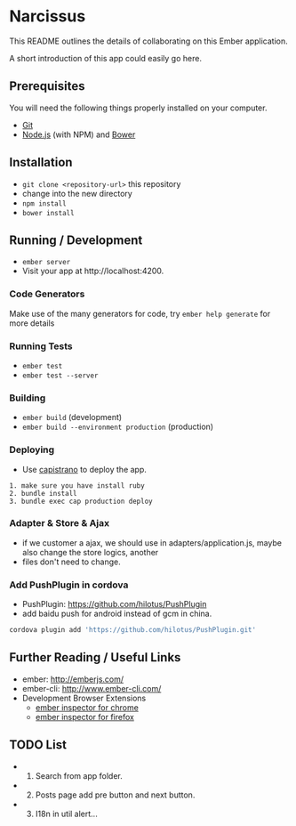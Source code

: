 # Narcissus

This README outlines the details of collaborating on this Ember application.

A short introduction of this app could easily go here.

## Prerequisites

You will need the following things properly installed on your computer.

* [Git](http://git-scm.com/)
* [Node.js](http://nodejs.org/) (with NPM) and [Bower](http://bower.io/)

## Installation

* `git clone <repository-url>` this repository
* change into the new directory
* `npm install`
* `bower install`

## Running / Development

* `ember server`
* Visit your app at http://localhost:4200.

### Code Generators

Make use of the many generators for code, try `ember help generate` for more details

### Running Tests

* `ember test`
* `ember test --server`

### Building

* `ember build` (development)
* `ember build --environment production` (production)

### Deploying

* Use [capistrano](https://github.com/capistrano/capistrano) to deploy the app.

```
1. make sure you have install ruby
2. bundle install
3. bundle exec cap production deploy
```

### Adapter & Store & Ajax
* if we customer a ajax, we should use in adapters/application.js, maybe also change the store logics, another
* files don't need to change.


### Add PushPlugin in cordova
* PushPlugin: https://github.com/hilotus/PushPlugin
* add baidu push for android instead of gcm in china.

```bash
cordova plugin add 'https://github.com/hilotus/PushPlugin.git'
```


## Further Reading / Useful Links

* ember: http://emberjs.com/
* ember-cli: http://www.ember-cli.com/
* Development Browser Extensions
  * [ember inspector for chrome](https://chrome.google.com/webstore/detail/ember-inspector/bmdblncegkenkacieihfhpjfppoconhi)
  * [ember inspector for firefox](https://addons.mozilla.org/en-US/firefox/addon/ember-inspector/)



## TODO List

* 1. Search from app folder.
* 2. Posts page add pre button and next button.
* 3. I18n in util alert...
